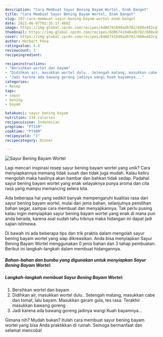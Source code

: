 ```yaml
---
description: "Cara Membuat Sayur Bening Bayam Wortel, Enak Banget"
title: "Cara Membuat Sayur Bening Bayam Wortel, Enak Banget"
slug: 297-cara-membuat-sayur-bening-bayam-wortel-enak-banget
date: 2021-06-07T02:35:17.460Z
image: https://img-global.cpcdn.com/recipes/6d86741040adb702/680x482cq70/sayur-bening-bayam-wortel-foto-resep-utama.jpg
thumbnail: https://img-global.cpcdn.com/recipes/6d86741040adb702/680x482cq70/sayur-bening-bayam-wortel-foto-resep-utama.jpg
cover: https://img-global.cpcdn.com/recipes/6d86741040adb702/680x482cq70/sayur-bening-bayam-wortel-foto-resep-utama.jpg
author: Herbert Pena
ratingvalue: 4.6
reviewcount: 3
recipeingredient:

recipeinstructions:
- "Bersihkan wortel dan bayam"
- "Didihkan air, masukkan wortel dulu.. Setengah matang, masukkan cabe dan tomat, lalu bayam. Masukkan garam gula, tes rasa. Terakhir masukkan bawang goreng"
- "Jadi karena ada bawang goreng jadinya wangi Kuah bayamnya..."
categories:
- Resep
tags:
- sayur
- bening
- bayam

katakunci: sayur bening bayam 
nutrition: 234 calories
recipecuisine: Indonesian
preptime: "PT31M"
cooktime: "PT40M"
recipeyield: "3"
recipecategory: Dinner

---
```



![Sayur Bening Bayam Wortel](https://img-global.cpcdn.com/recipes/6d86741040adb702/680x482cq70/sayur-bening-bayam-wortel-foto-resep-utama.jpg)

Lagi mencari inspirasi resep sayur bening bayam wortel yang unik? Cara menyiapkannya memang tidak susah dan tidak juga mudah. Kalau keliru mengolah maka hasilnya akan hambar dan bahkan tidak sedap. Padahal sayur bening bayam wortel yang enak selayaknya punya aroma dan cita rasa yang mampu memancing selera kita.

Ada beberapa hal yang sedikit banyak mempengaruhi kualitas rasa dari sayur bening bayam wortel, mulai dari jenis bahan, selanjutnya pemilihan bahan segar, sampai cara membuat dan menyajikannya. Tak perlu pusing kalau ingin menyiapkan sayur bening bayam wortel yang enak di mana pun anda berada, karena asal sudah tahu triknya maka hidangan ini dapat jadi sajian istimewa.




Di bawah ini ada beberapa tips dan trik praktis dalam mengolah sayur bening bayam wortel yang siap dikreasikan. Anda bisa menyiapkan Sayur Bening Bayam Wortel menggunakan 0 jenis bahan dan 3 tahap pembuatan. Berikut ini langkah-langkah dalam membuat hidangannya.

<!--inarticleads1-->

##### Bahan-bahan dan bumbu yang digunakan untuk menyiapkan Sayur Bening Bayam Wortel:





<!--inarticleads2-->

##### Langkah-langkah membuat Sayur Bening Bayam Wortel:

1. Bersihkan wortel dan bayam
1. Didihkan air, masukkan wortel dulu.. Setengah matang, masukkan cabe dan tomat, lalu bayam. Masukkan garam gula, tes rasa. Terakhir masukkan bawang goreng
1. Jadi karena ada bawang goreng jadinya wangi Kuah bayamnya...




Gimana nih? Mudah bukan? Itulah cara membuat sayur bening bayam wortel yang bisa Anda praktikkan di rumah. Semoga bermanfaat dan selamat mencoba!
